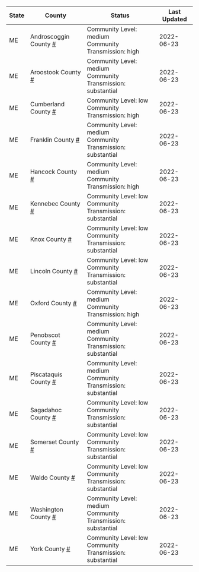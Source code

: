 State | County | Status | Last Updated
--- | --- | --- | --- 
ME | Androscoggin County <a href="#androscoggin_county">#</a> | <a name="androscoggin_county"></a>Community Level: medium<br/>Community Transmission: high | 2022-06-23
ME | Aroostook County <a href="#aroostook_county">#</a> | <a name="aroostook_county"></a>Community Level: medium<br/>Community Transmission: substantial | 2022-06-23
ME | Cumberland County <a href="#cumberland_county">#</a> | <a name="cumberland_county"></a>Community Level: low<br/>Community Transmission: high | 2022-06-23
ME | Franklin County <a href="#franklin_county">#</a> | <a name="franklin_county"></a>Community Level: medium<br/>Community Transmission: substantial | 2022-06-23
ME | Hancock County <a href="#hancock_county">#</a> | <a name="hancock_county"></a>Community Level: medium<br/>Community Transmission: high | 2022-06-23
ME | Kennebec County <a href="#kennebec_county">#</a> | <a name="kennebec_county"></a>Community Level: low<br/>Community Transmission: substantial | 2022-06-23
ME | Knox County <a href="#knox_county">#</a> | <a name="knox_county"></a>Community Level: low<br/>Community Transmission: substantial | 2022-06-23
ME | Lincoln County <a href="#lincoln_county">#</a> | <a name="lincoln_county"></a>Community Level: low<br/>Community Transmission: substantial | 2022-06-23
ME | Oxford County <a href="#oxford_county">#</a> | <a name="oxford_county"></a>Community Level: medium<br/>Community Transmission: high | 2022-06-23
ME | Penobscot County <a href="#penobscot_county">#</a> | <a name="penobscot_county"></a>Community Level: medium<br/>Community Transmission: substantial | 2022-06-23
ME | Piscataquis County <a href="#piscataquis_county">#</a> | <a name="piscataquis_county"></a>Community Level: medium<br/>Community Transmission: substantial | 2022-06-23
ME | Sagadahoc County <a href="#sagadahoc_county">#</a> | <a name="sagadahoc_county"></a>Community Level: low<br/>Community Transmission: substantial | 2022-06-23
ME | Somerset County <a href="#somerset_county">#</a> | <a name="somerset_county"></a>Community Level: low<br/>Community Transmission: substantial | 2022-06-23
ME | Waldo County <a href="#waldo_county">#</a> | <a name="waldo_county"></a>Community Level: low<br/>Community Transmission: substantial | 2022-06-23
ME | Washington County <a href="#washington_county">#</a> | <a name="washington_county"></a>Community Level: medium<br/>Community Transmission: substantial | 2022-06-23
ME | York County <a href="#york_county">#</a> | <a name="york_county"></a>Community Level: low<br/>Community Transmission: substantial | 2022-06-23

